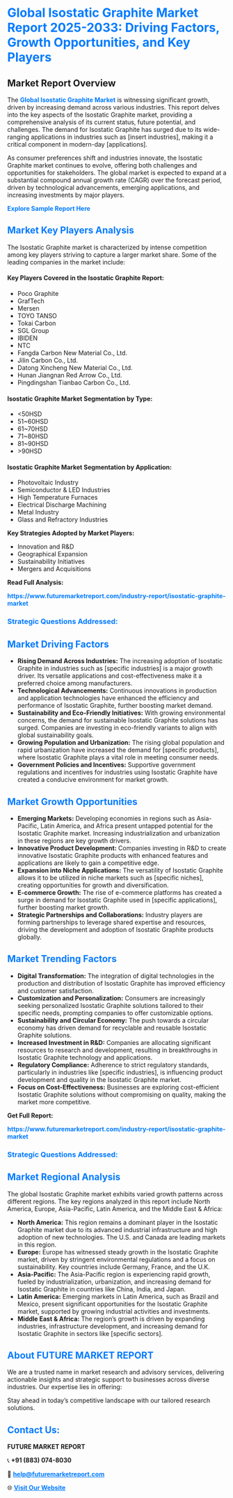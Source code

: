 <h1 style="color: #007BFF;">Global Isostatic Graphite Market Report 2025-2033: Driving Factors, Growth Opportunities, and Key Players</h1>

<section id="overview">
<h2>Market Report Overview</h2>
<p>The <a href="https://www.futuremarketreport.com/industry-report/isostatic-graphite-market" style="color: #007BFF; text-decoration: none;"><strong>Global Isostatic Graphite Market</strong></a> is witnessing significant growth, driven by increasing demand across various industries. This report delves into the key aspects of the Isostatic Graphite market, providing a comprehensive analysis of its current status, future potential, and challenges. The demand for Isostatic Graphite has surged due to its wide-ranging applications in industries such as [insert industries], making it a critical component in modern-day [applications].</p>
<p>As consumer preferences shift and industries innovate, the Isostatic Graphite market continues to evolve, offering both challenges and opportunities for stakeholders. The global market is expected to expand at a substantial compound annual growth rate (CAGR) over the forecast period, driven by technological advancements, emerging applications, and increasing investments by major players.</p>
</section>

<section id="overview">
<p><a href="https://www.futuremarketreport.com/request-sample/reportId=91373" style="color: #007BFF; text-decoration: none;"><strong>Explore Sample Report Here</strong></a></p>
</section>

<section id="key-players">
<h2 style="color: #007BFF;">Market Key Players Analysis</h2>
<p>The Isostatic Graphite market is characterized by intense competition among key players striving to capture a larger market share. Some of the leading companies in the market include:</p>
<h4>Key Players Covered in the Isostatic Graphite Report:</h4>
<ul><li>Poco Graphite</li><li>GrafTech</li><li>Mersen</li><li>TOYO TANSO</li><li>Tokai Carbon</li><li>SGL Group</li><li>IBIDEN</li><li>NTC</li><li>Fangda Carbon New Material Co., Ltd.</li><li>Jilin Carbon Co., Ltd.</li><li>Datong Xincheng New Material Co., Ltd.</li><li>Hunan Jiangnan Red Arrow Co., Ltd.</li><li>Pingdingshan Tianbao Carbon Co., Ltd.</li></ul>
<h4>Isostatic Graphite Market Segmentation by Type:</h4>
<ul><li>&lt;50HSD</li><li>51~60HSD</li><li>61~70HSD</li><li>71~80HSD</li><li>81~90HSD</li><li>&gt;90HSD</li></ul>

<h4>Isostatic Graphite Market Segmentation by Application:</h4>
<ul><li>Photovoltaic Industry</li><li>Semiconductor &amp; LED Industries</li><li>High Temperature Furnaces</li><li>Electrical Discharge Machining</li><li>Metal Industry</li><li>Glass and Refractory Industries</li></ul>
<p><strong>Key Strategies Adopted by Market Players:</strong></p>
<ul>
<li>Innovation and R&D</li>
<li>Geographical Expansion</li>
<li>Sustainability Initiatives</li>
<li>Mergers and Acquisitions</li>
</ul>
</section>

<section>
<p><strong>Read Full Analysis: </strong></p><a href="https://www.futuremarketreport.com/industry-report/isostatic-graphite-market" style="color: #007BFF; text-decoration: none;"><strong>https://www.futuremarketreport.com/industry-report/isostatic-graphite-market</strong></a>
<h3 style="color: #007BFF;">Strategic Questions Addressed:</h3>
</section>

<section id="driving-factors">
<h2 style="color: #007BFF;">Market Driving Factors</h2>
<ul>
<li><strong>Rising Demand Across Industries:</strong> The increasing adoption of Isostatic Graphite in industries such as [specific industries] is a major growth driver. Its versatile applications and cost-effectiveness make it a preferred choice among manufacturers.</li>
<li><strong>Technological Advancements:</strong> Continuous innovations in production and application technologies have enhanced the efficiency and performance of Isostatic Graphite, further boosting market demand.</li>
<li><strong>Sustainability and Eco-Friendly Initiatives:</strong> With growing environmental concerns, the demand for sustainable Isostatic Graphite solutions has surged. Companies are investing in eco-friendly variants to align with global sustainability goals.</li>
<li><strong>Growing Population and Urbanization:</strong> The rising global population and rapid urbanization have increased the demand for [specific products], where Isostatic Graphite plays a vital role in meeting consumer needs.</li>
<li><strong>Government Policies and Incentives:</strong> Supportive government regulations and incentives for industries using Isostatic Graphite have created a conducive environment for market growth.</li>
</ul>
</section>

<section id="growth-opportunities">
<h2 style="color: #007BFF;">Market Growth Opportunities</h2>
<ul>
<li><strong>Emerging Markets:</strong> Developing economies in regions such as Asia-Pacific, Latin America, and Africa present untapped potential for the Isostatic Graphite market. Increasing industrialization and urbanization in these regions are key growth drivers.</li>
<li><strong>Innovative Product Development:</strong> Companies investing in R&D to create innovative Isostatic Graphite products with enhanced features and applications are likely to gain a competitive edge.</li>
<li><strong>Expansion into Niche Applications:</strong> The versatility of Isostatic Graphite allows it to be utilized in niche markets such as [specific niches], creating opportunities for growth and diversification.</li>
<li><strong>E-commerce Growth:</strong> The rise of e-commerce platforms has created a surge in demand for Isostatic Graphite used in [specific applications], further boosting market growth.</li>
<li><strong>Strategic Partnerships and Collaborations:</strong> Industry players are forming partnerships to leverage shared expertise and resources, driving the development and adoption of Isostatic Graphite products globally.</li>
</ul>
</section>

<section id="trending-factors">
<h2 style="color: #007BFF;">Market Trending Factors</h2>
<ul>
<li><strong>Digital Transformation:</strong> The integration of digital technologies in the production and distribution of Isostatic Graphite has improved efficiency and customer satisfaction.</li>
<li><strong>Customization and Personalization:</strong> Consumers are increasingly seeking personalized Isostatic Graphite solutions tailored to their specific needs, prompting companies to offer customizable options.</li>
<li><strong>Sustainability and Circular Economy:</strong> The push towards a circular economy has driven demand for recyclable and reusable Isostatic Graphite solutions.</li>
<li><strong>Increased Investment in R&D:</strong> Companies are allocating significant resources to research and development, resulting in breakthroughs in Isostatic Graphite technology and applications.</li>
<li><strong>Regulatory Compliance:</strong> Adherence to strict regulatory standards, particularly in industries like [specific industries], is influencing product development and quality in the Isostatic Graphite market.</li>
<li><strong>Focus on Cost-Effectiveness:</strong> Businesses are exploring cost-efficient Isostatic Graphite solutions without compromising on quality, making the market more competitive.</li>
</ul>
</section>

<section>
<p><strong>Get Full Report: </strong></p><a href="https://www.futuremarketreport.com/industry-report/isostatic-graphite-market" style="color: #007BFF; text-decoration: none;"><strong>https://www.futuremarketreport.com/industry-report/isostatic-graphite-market</strong></a>
<h3 style="color: #007BFF;">Strategic Questions Addressed:</h3>
</section>


<section id="regional-analysis">
<h2 style="color: #007BFF;">Market Regional Analysis</h2>
<p>The global Isostatic Graphite market exhibits varied growth patterns across different regions. The key regions analyzed in this report include North America, Europe, Asia-Pacific, Latin America, and the Middle East & Africa:</p>
<ul>
<li><strong>North America:</strong> This region remains a dominant player in the Isostatic Graphite market due to its advanced industrial infrastructure and high adoption of new technologies. The U.S. and Canada are leading markets in this region.</li>
<li><strong>Europe:</strong> Europe has witnessed steady growth in the Isostatic Graphite market, driven by stringent environmental regulations and a focus on sustainability. Key countries include Germany, France, and the U.K.</li>
<li><strong>Asia-Pacific:</strong> The Asia-Pacific region is experiencing rapid growth, fueled by industrialization, urbanization, and increasing demand for Isostatic Graphite in countries like China, India, and Japan.</li>
<li><strong>Latin America:</strong> Emerging markets in Latin America, such as Brazil and Mexico, present significant opportunities for the Isostatic Graphite market, supported by growing industrial activities and investments.</li>
<li><strong>Middle East & Africa:</strong> The region’s growth is driven by expanding industries, infrastructure development, and increasing demand for Isostatic Graphite in sectors like [specific sectors].</li>
</ul>
</section>

<footer>
<h2 style="color: #007BFF;">About FUTURE MARKET REPORT</h2>
<p>We are a trusted name in market research and advisory services, delivering actionable insights and strategic support to businesses across diverse industries. Our expertise lies in offering:</p>

<p>Stay ahead in today’s competitive landscape with our tailored research solutions.</p>

<h2 style="color: #007BFF;">Contact Us:</h2>
<p><strong>FUTURE MARKET REPORT</strong></p>
<p>📞 <strong>+91 (883) 074-8030</strong></p>
<p>📧 <strong><a href="mailto:help@futuremarketreport.com" style="color: #007BFF;">help@futuremarketreport.com</a></strong></p>
<p>🌐 <strong><a href="https://www.futuremarketreport.com/" style="color: #007BFF;">Visit Our Website</a></strong></p>
</footer>